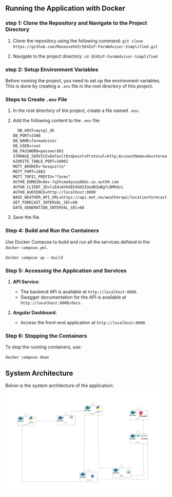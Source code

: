 ## Running the Application with Docker

### step 1: Clone the Repository and Navigate to the Project Directory

1. Clone the repository using the following command: `git clone https://github.com/ManassehV2/SE4IoT-FarmAdvisor-Simplified.git`

2. Navigate to the project directory: `cd SE4IoT-FarmAdvisor-Simplified`

### step 2: Setup Environment Variables

Before running the project, you need to set up the environment variables. This is done by creating a `.env` file in the root directory of this project.

### Steps to Create `.env` File

1. In the root directory of the project, create a file named `.env`.
2. Add the following content to the `.env` file:

   ```env
     DB_HOST=mysql_db
   DB_PORT=3306
   DB_NAME=farmadvisor
   DB_USER=root
   DB_PASSWORD=password01
   STORAGE_SERVICE=DefaultEndpointsProtocol=http;AccountName=devstoreaccount1;AccountKey=Eby8vdM02xNOcqFlqUwJPLlmEtlCDXJ1OUzFT50uSRZ6IFsuFq2UVErCz4I6tq/K1SZFPTOtr/KBHBeksoGMGw==;TableEndpoint=http://azurite:10002/devstoreaccount1;
   AZURITE_TABLE_PORT=10002
   MQTT_BROKER="mosquitto"
   MQTT_PORT=1883
   MQTT_TOPIC_PREFIX="farms"
   AUTH0_DOMAIN=dev-7q1hcma4yuzy68dc.us.auth0.com
   AUTH0_CLIENT_ID=lzEduAYKdEE4UH2IQudBZwBgfc8MhQvi
   AUTH0_AUDIENCE=http://localhost:8000
   BASE_WEATHER_API_URL=https://api.met.no/weatherapi/locationforecast/2.0
   GET_FORECAST_INTERVAL_SEC=60
   DATA_GENERATION_INTERVAL_SEC=60
   ```

3. Save the file.
### Step 4: Build and Run the Containers

Use Docker Compose to build and run all the services defiend in the `docker-compose.yml`.

`docker compose up --build`

### Step 5: Accessing the Application and Services

1. **API Service**:

   - The backend API is available at `http://localhost:8000`.
   - Swagger documentation for the API is available at `http://localhost:8000/docs`.

2. **Angular Dashboard**:
   - Access the front-end application at `http://localhost:8080`.

### Step 6: Stopping the Containers

To stop the running containers, use:

`docker compose down`

## System Architecture

Below is the system architecture of the application:

![System Architecture](./System_Architecture.png)
